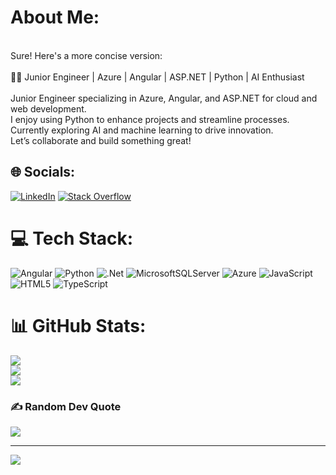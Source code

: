 # About Me:
<br>Sure! Here's a more concise version:<br><br>👨‍💻 Junior Engineer | Azure | Angular | ASP.NET | Python | AI Enthusiast<br><br>Junior Engineer specializing in Azure, Angular, and ASP.NET for cloud and web development. <br>I enjoy using Python to enhance projects and streamline processes. Currently exploring AI and machine learning to drive innovation. <br>Let’s collaborate and build something great!


## 🌐 Socials:
[![LinkedIn](https://img.shields.io/badge/LinkedIn-%230077B5.svg?logo=linkedin&logoColor=white)](https://linkedin.com/in/https://www.linkedin.com/in/nikita-dey-4999ba1b2/) [![Stack Overflow](https://img.shields.io/badge/-Stackoverflow-FE7A16?logo=stack-overflow&logoColor=white)](https://stackoverflow.com/users/Nikk) 

# 💻 Tech Stack:
![Angular](https://img.shields.io/badge/angular-%23DD0031.svg?style=for-the-badge&logo=angular&logoColor=white) ![Python](https://img.shields.io/badge/python-3670A0?style=for-the-badge&logo=python&logoColor=ffdd54) ![.Net](https://img.shields.io/badge/.NET-5C2D91?style=for-the-badge&logo=.net&logoColor=white) ![MicrosoftSQLServer](https://img.shields.io/badge/Microsoft%20SQL%20Server-CC2927?style=for-the-badge&logo=microsoft%20sql%20server&logoColor=white) ![Azure](https://img.shields.io/badge/azure-%230072C6.svg?style=for-the-badge&logo=microsoftazure&logoColor=white) ![JavaScript](https://img.shields.io/badge/javascript-%23323330.svg?style=for-the-badge&logo=javascript&logoColor=%23F7DF1E) ![HTML5](https://img.shields.io/badge/html5-%23E34F26.svg?style=for-the-badge&logo=html5&logoColor=white) ![TypeScript](https://img.shields.io/badge/typescript-%23007ACC.svg?style=for-the-badge&logo=typescript&logoColor=white)
# 📊 GitHub Stats:
![](https://github-readme-stats.vercel.app/api?username=DeyNik&theme=dark&hide_border=false&include_all_commits=true&count_private=true)<br/>
![](https://github-readme-streak-stats.herokuapp.com/?user=DeyNik&theme=dark&hide_border=false)<br/>
![](https://github-readme-stats.vercel.app/api/top-langs/?username=DeyNik&theme=dark&hide_border=false&include_all_commits=true&count_private=true&layout=compact)

### ✍️ Random Dev Quote
![](https://quotes-github-readme.vercel.app/api?type=horizontal&theme=dark)

---
[![](https://visitcount.itsvg.in/api?id=DeyNik&icon=5&color=8)](https://visitcount.itsvg.in)

